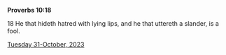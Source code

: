 **Proverbs 10:18**

18 He that hideth hatred with lying lips, and he that uttereth a slander, is a fool.

[Tuesday 31-October, 2023](https://getbible.life/kjv/Proverbs/10/18)
